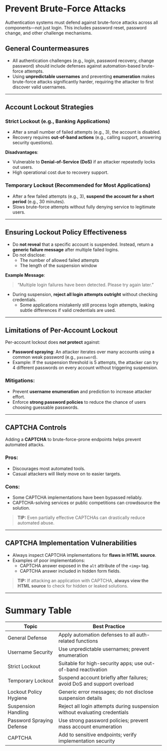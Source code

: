 # Prevent Brute-Force Attacks

Authentication systems must defend against brute-force attacks across all components—not just login. This includes password reset, password change, and other challenge mechanisms.

## General Countermeasures

- All authentication challenges (e.g., login, password recovery, change password) should include defenses against automation-based brute-force attempts.
- Using **unpredictable usernames** and preventing **enumeration** makes brute-force attacks significantly harder, requiring the attacker to first discover valid usernames.

---

## Account Lockout Strategies

### Strict Lockout (e.g., Banking Applications)

- After a small number of failed attempts (e.g., 3), the account is disabled.
- Recovery requires **out-of-band actions** (e.g., calling support, answering security questions).

**Disadvantages**:
- Vulnerable to **Denial-of-Service (DoS)** if an attacker repeatedly locks out users.
- High operational cost due to recovery support.

### Temporary Lockout (Recommended for Most Applications)

- After a few failed attempts (e.g., 3), **suspend the account for a short period** (e.g., 30 minutes).
- Slows brute-force attempts without fully denying service to legitimate users.

---

## Ensuring Lockout Policy Effectiveness

- Do **not reveal** that a specific account is suspended. Instead, return a **generic failure message** after multiple failed logins.
- Do not disclose:
  - The number of allowed failed attempts
  - The length of the suspension window

**Example Message**:
> “Multiple login failures have been detected. Please try again later.”

- During suspension, **reject all login attempts outright** without checking credentials.
  - Some applications mistakenly still process login attempts, leaking subtle differences if valid credentials are used.

---

## Limitations of Per-Account Lockout

Per-account lockout does **not protect** against:
- **Password spraying**: An attacker iterates over many accounts using a common weak password (e.g., `password`).
- Example: If the suspension threshold is 5 attempts, the attacker can try 4 different passwords on every account without triggering suspension.

### Mitigations:

- Prevent **username enumeration** and prediction to increase attacker effort.
- Enforce **strong password policies** to reduce the chance of users choosing guessable passwords.

---

## CAPTCHA Controls

Adding a **CAPTCHA** to brute-force-prone endpoints helps prevent automated attacks.

### Pros:
- Discourages most automated tools.
- Casual attackers will likely move on to easier targets.

### Cons:
- Some CAPTCHA implementations have been bypassed reliably.
- CAPTCHA-solving services or public competitions can crowdsource the solution.

> **TIP:** Even partially effective CAPTCHAs can drastically reduce automated abuse.

---

## CAPTCHA Implementation Vulnerabilities

- Always inspect CAPTCHA implementations for **flaws in HTML source**.
- Examples of poor implementations:
  - CAPTCHA answer exposed in the `alt` attribute of the `<img>` tag.
  - CAPTCHA answer included in hidden form fields.

> **TIP:** If attacking an application with CAPTCHA, **always view the HTML source** to check for hidden or leaked solutions.

---

# Summary Table

| Topic                       | Best Practice                                                                 |
|-----------------------------|-------------------------------------------------------------------------------|
| General Defense             | Apply automation defenses to all auth-related functions                      |
| Username Security           | Use unpredictable usernames; prevent enumeration                            |
| Strict Lockout              | Suitable for high-security apps; use out-of-band reactivation                |
| Temporary Lockout           | Suspend account briefly after failures; avoid DoS and support overload       |
| Lockout Policy Hygiene      | Generic error messages; do not disclose suspension details                   |
| Suspension Handling         | Reject all login attempts during suspension without evaluating credentials   |
| Password Spraying Defense   | Use strong password policies; prevent mass account enumeration               |
| CAPTCHA                     | Add to sensitive endpoints; verify implementation security                   |
